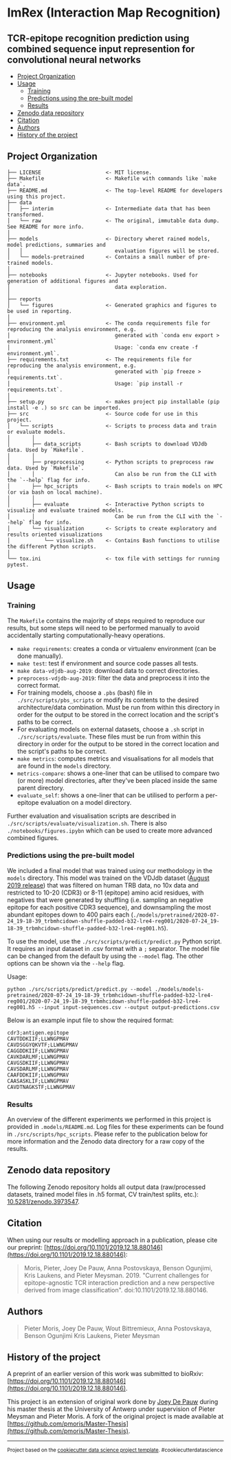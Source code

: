 ImRex (Interaction Map Recognition)
==============================

TCR-epitope recognition prediction using combined sequence input represention for convolutional neural networks
------------------------------

<!-- @import "[TOC]" {cmd="toc" depthFrom=1 depthTo=6 orderedList=false} -->

<!-- code_chunk_output -->

- [Project Organization](#project-organization)
- [Usage](#usage)
  - [Training](#training)
  - [Predictions using the pre-built model](#predictions-using-the-pre-built-model)
  - [Results](#results)
- [Zenodo data repository](#zenodo-data-repository)
- [Citation](#citation)
- [Authors](#authors)
- [History of the project](#history-of-the-project)

<!-- /code_chunk_output -->



## Project Organization

    ├── LICENSE                     <- MIT license.
    ├── Makefile                    <- Makefile with commands like `make data`.
    ├── README.md                   <- The top-level README for developers using this project.
    ├── data
    │   ├── interim                 <- Intermediate data that has been transformed.
    │   └── raw                     <- The original, immutable data dump. See README for more info.
    │
    ├── models                      <- Directory wheret rained models, model predictions, summaries and
    │   │                              evaluation figures will be stored.
    │   └── models-pretrained       <- Contains a small number of pre-trained models.
    │
    ├── notebooks                   <- Jupyter notebooks. Used for generation of additional figures and
    │                                  data exploration.
    │
    ├── reports
    │   └── figures                 <- Generated graphics and figures to be used in reporting.
    │
    ├── environment.yml             <- The conda requirements file for reproducing the analysis environment, e.g.
    │                                  generated with `conda env export > environment.yml`
    │                                  Usage: `conda env create -f environment.yml`.
    ├── requirements.txt            <- The requirements file for reproducing the analysis environment, e.g.
    │                                  generated with `pip freeze > requirements.txt`.
    │                                  Usage: `pip install -r requirements.txt`.
    │
    ├── setup.py                    <- makes project pip installable (pip install -e .) so src can be imported.
    ├── src                         <- Source code for use in this project.
    │   └── scripts                 <- Scripts to process data and train or evaluate models.
    │       │
    │       ├── data_scripts        <- Bash scripts to download VDJdb data. Used by `Makefile`.
    │       │
    │       ├── preprocessing       <- Python scripts to preprocess raw data. Used by `Makefile`.
    │       │                          Can also be run from the CLI with the `--help` flag for info.
    │       ├── hpc_scripts         <- Bash scripts to train models on HPC (or via bash on local machine).
    │       │
    │       ├── evaluate            <- Interactive Python scripts to visualize and evaluate trained models.
    │       │                          Can be run from the CLI with the `--help` flag for info.
    │       └── visualization       <- Scripts to create exploratory and results oriented visualizations
    │           └── visualize.sh    <- Contains Bash functions to utilise the different Python scripts.
    │
    └── tox.ini                     <- tox file with settings for running pytest.

## Usage

### Training

The `Makefile` contains the majority of steps required to reproduce our results, but some steps will need to be performed manually to avoid accidentally starting computationally-heavy operations.

- `make requirements`: creates a conda or virtualenv environment (can be done manually).
- `make test`: test if environment and source code passes all tests.
- `make data-vdjdb-aug-2019`: download data to correct directories.
- `preprocess-vdjdb-aug-2019`: filter the data and preprocess it into the correct format.
- For training models, choose a `.pbs` (bash) file in `./src/scripts/pbs_scripts` or modify its contents to the desired architecture/data combination. Must be run from within this directory in order for the output to be stored in the correct location and the script's paths to be correct.
- For evaluating models on external datasets, choose a `.sh` script in `./src/scripts/evaluate`. These files must be run from within this directory in order for the output to be stored in the correct location and the script's paths to be correct.
- `make metrics`: computes metrics and visualisations for all models that are found in the `models` directory.
- `metrics-compare`: shows a one-liner that can be utilised to compare two (or more) model directories, after they've been placed inside the same parent directory.
- `evaluate_self`: shows a one-liner that can be utilised to perform a per-epitope evaluation on a model directory.

Further evaluation and visualisation scripts are described in `./src/scripts/evaluate/visualization.sh`. There is also `./notebooks/figures.ipybn` which can be used to create more advanced combined figures.

### Predictions using the pre-built model

We included a final model that was trained using our methodology in the `models` directory. This model was trained on the VDJdb dataset ([August 2019 release](https://github.com/antigenomics/vdjdb-db/releases/tag/2019-08-08)) that was filtered on human TRB data, no 10x data and restricted to 10-20 (CDR3) or 8-11 (epitope) amino acid residues, with negatives that were generated by shuffling (i.e. sampling an negative epitope for each positive CDR3 sequence), and downsampling the most abundant epitopes down to 400 pairs each (`./models/pretrained/2020-07-24_19-18-39_trbmhcidown-shuffle-padded-b32-lre4-reg001/2020-07-24_19-18-39_trbmhcidown-shuffle-padded-b32-lre4-reg001.h5`).

To use the model, use the `./src/scripts/predict/predict.py` Python script. It requires an input dataset in .csv format with a `;` separator. The model file can be changed from the default by using the `--model` flag. The other options can be shown via the `--help` flag.

Usage:

```
python ./src/scripts/predict/predict.py --model ./models/models-pretrained/2020-07-24_19-18-39_trbmhcidown-shuffle-padded-b32-lre4-reg001/2020-07-24_19-18-39_trbmhcidown-shuffle-padded-b32-lre4-reg001.h5 --input input-sequences.csv --output output-predictions.csv
```

Below is an example input file to show the required format:

    cdr3;antigen.epitope
    CAVTDDKIIF;LLWNGPMAV
    CAVDSGGYQKVTF;LLWNGPMAV
    CAGGDDKIIF;LLWNGPMAV
    CAVKDARLMF;LLWNGPMAV
    CAVGSDKIIF;LLWNGPMAV
    CAVSDARLMF;LLWNGPMAV
    CAAFDDKIIF;LLWNGPMAV
    CAASASKLIF;LLWNGPMAV
    CAVDTNAGKSTF;LLWNGPMAV

### Results

An overview of the different experiments we performed in this project is provided in `.models/README.md`. Log files for these experiments can be found in `./src/scripts/hpc_scripts`. Please refer to the publication below for more information and the Zenodo data directory for a raw copy of the results.

## Zenodo data repository

The following Zenodo repository holds all output data (raw/processed datasets, trained model files in .h5 format, CV train/test splits, etc.): [10.5281/zenodo.3973547](https://doi.org/10.5281/zenodo.3973547).

## Citation

When using our results or modelling approach in a publication, please cite our preprint: [https://doi.org/10.1101/2019.12.18.880146](https://doi.org/10.1101/2019.12.18.880146):

>Moris, Pieter, Joey De Pauw, Anna Postovskaya, Benson Ogunjimi, Kris Laukens, and Pieter Meysman. 2019. "Current challenges for epitope-agnostic TCR interaction prediction and a new perspective derived from image classification". doi:10.1101/2019.12.18.880146.

## Authors

>Pieter Moris,
>Joey De Pauw,
>Wout Bittremieux,
>Anna Postovskaya,
>Benson Ogunjimi
>Kris Laukens,
>Pieter Meysman

## History of the project

A preprint of an earlier version of this work was submitted to bioRxiv: [https://doi.org/10.1101/2019.12.18.880146](https://doi.org/10.1101/2019.12.18.880146).

This project is an extension of original work done by [Joey De Pauw](https://github.com/JoeyDP) during his master thesis at the University of Antwerp under supervision of Pieter Meysman and Pieter Moris. A fork of the original project is made available at [https://github.com/pmoris/Master-Thesis](https://github.com/pmoris/Master-Thesis).

--------

<p><small>Project based on the <a target="_blank" href="https://drivendata.github.io/cookiecutter-data-science/">cookiecutter data science project template</a>. #cookiecutterdatascience</small></p>
